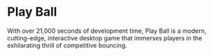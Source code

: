 # Play Ball
With over 21,000 seconds of development time, Play Ball is a modern, cutting-edge, interactive desktop game that immerses players in the exhilarating thrill of competitive bouncing.
